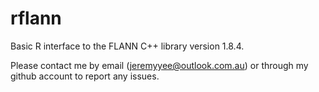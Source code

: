 # rflann

Basic R interface to the FLANN C++ library version 1.8.4.

Please contact me by email (jeremyyee@outlook.com.au) or
through my github account to report any issues.

